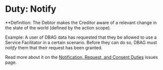 # Duty: Notify

**Definition: The Debtor makes the Creditor aware of a relevant change in the state of the world (defined by the action scope).

Example: A user of DBAG data has requested that they be allowed to use a Service Facilitator in a certain scenario. Before they can do so, DBAG must *notify* them that their request has been granted.

Read more about it on the [Notification, Request, and Consent Duties](/w3c/market-data-odrl-profile/issues/6) issues page.